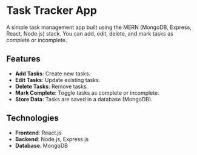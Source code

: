 
# Task Tracker App

A simple task management app built using the MERN (MongoDB, Express, React, Node.js) stack. You can add, edit, delete, and mark tasks as complete or incomplete.

## Features

- **Add Tasks**: Create new tasks.
- **Edit Tasks**: Update existing tasks.
- **Delete Tasks**: Remove tasks.
- **Mark Complete**: Toggle tasks as complete or incomplete.
- **Store Data**: Tasks are saved in a database (MongoDB).

## Technologies

- **Frontend**: React.js
- **Backend**: Node.js, Express.js
- **Database**: MongoDB

